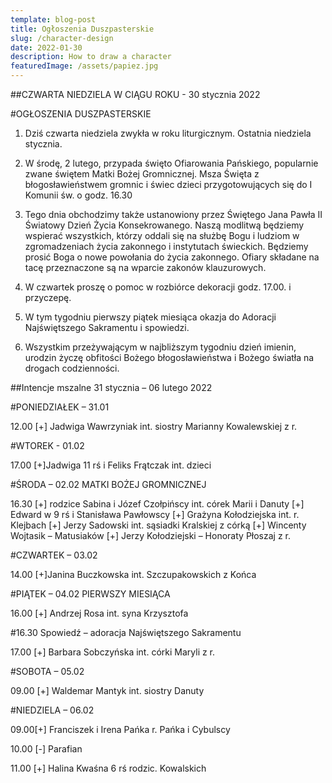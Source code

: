 ```yaml
---
template: blog-post
title: Ogłoszenia Duszpasterskie
slug: /character-design
date: 2022-01-30
description: How to draw a character
featuredImage: /assets/papiez.jpg
---
```

      
 
##CZWARTA NIEDZIELA W CIĄGU ROKU	 - 30 stycznia 2022

#OGŁOSZENIA DUSZPASTERSKIE

1. Dziś czwarta niedziela zwykła w roku liturgicznym. Ostatnia niedziela stycznia.

2. W środę, 2 lutego, przypada święto Ofiarowania Pańskiego, popularnie zwane świętem Matki Bożej Gromnicznej. Msza Święta z błogosławieństwem gromnic i świec dzieci przygotowujących się do I Komunii św. o godz. 16.30


3. Tego dnia obchodzimy także ustanowiony przez Świętego Jana Pawła II Światowy Dzień Życia Konsekrowanego. Naszą modlitwą będziemy wspierać wszystkich, którzy oddali się na służbę Bogu i ludziom w zgromadzeniach życia zakonnego i instytutach świeckich. Będziemy prosić Boga o nowe powołania do życia zakonnego. Ofiary składane na tacę przeznaczone są na wparcie zakonów 
klauzurowych. 

4. W czwartek proszę o pomoc w rozbiórce dekoracji godz. 17.00. i przyczepę.

5. W tym tygodniu pierwszy piątek miesiąca okazja do Adoracji Najświętszego Sakramentu i spowiedzi.

6. Wszystkim przeżywającym w najbliższym tygodniu dzień imienin, urodzin życzę obfitości Bożego błogosławieństwa i Bożego światła na drogach codzienności. 

##Intencje mszalne 31 stycznia – 06 lutego 2022

#PONIEDZIAŁEK – 31.01

12.00 [+] Jadwiga Wawrzyniak int. siostry Marianny Kowalewskiej z r.

#WTOREK  - 01.02

17.00 [+]Jadwiga 11 rś i Feliks Frątczak int. dzieci

#ŚRODA – 02.02 MATKI BOŻEJ GROMNICZNEJ

16.30 [+] rodzice Sabina i Józef Czołpińscy int. córek Marii i Danuty
[+] Edward w 9 rś i Stanisława Pawłowscy
[+] Grażyna Kołodziejska int. r. Klejbach 
[+] Jerzy Sadowski int. sąsiadki Kralskiej z córką
[+] Wincenty Wojtasik – Matusiaków
[+] Jerzy Kołodziejski – Honoraty Płoszaj z r.

#CZWARTEK – 03.02

14.00 [+]Janina Buczkowska int.  Szczupakowskich z Końca

#PIĄTEK – 04.02 PIERWSZY MIESIĄCA

16.00 [+] Andrzej Rosa int. syna Krzysztofa 

#16.30 Spowiedź – adoracja Najświętszego Sakramentu

17.00 [+] Barbara Sobczyńska int.  córki Maryli z r.

#SOBOTA – 05.02

09.00 [+] Waldemar Mantyk int. siostry Danuty

#NIEDZIELA – 06.02

09.00[+] Franciszek i  Irena Pańka r. Pańka i Cybulscy 

10.00 [-] Parafian

11.00 [+] Halina Kwaśna 6 rś rodzic. Kowalskich